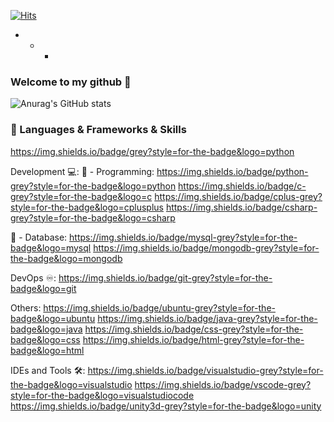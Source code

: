 [![Hits](https://hits.seeyoufarm.com/api/count/incr/badge.svg?url=https%3A%2F%2Fgithub.com%2Fakillness%2Fhit-counter&count_bg=%23E81233&title_bg=%23555555&icon=happycow.svg&icon_color=%23E7E7E7&title=hits&edge_flat=false)](https://hits.seeyoufarm.com)

+ + +
 
### Welcome to my github 👋

![Anurag's GitHub stats](https://github-readme-stats.vercel.app/api?username=akillness&show_icons=true&theme=transparent)


### 🔨 Languages & Frameworks & Skills

https://img.shields.io/badge/grey?style=for-the-badge&logo=python


Development 💻:
🙈 - Programming:
https://img.shields.io/badge/python-grey?style=for-the-badge&logo=python  https://img.shields.io/badge/c-grey?style=for-the-badge&logo=c  https://img.shields.io/badge/cplus-grey?style=for-the-badge&logo=cplusplus https://img.shields.io/badge/csharp-grey?style=for-the-badge&logo=csharp  

🙊 - Database:
https://img.shields.io/badge/mysql-grey?style=for-the-badge&logo=mysql https://img.shields.io/badge/mongodb-grey?style=for-the-badge&logo=mongodb

DevOps ♾️:
https://img.shields.io/badge/git-grey?style=for-the-badge&logo=git

Others:
https://img.shields.io/badge/ubuntu-grey?style=for-the-badge&logo=ubuntu https://img.shields.io/badge/java-grey?style=for-the-badge&logo=java https://img.shields.io/badge/css-grey?style=for-the-badge&logo=css https://img.shields.io/badge/html-grey?style=for-the-badge&logo=html 

IDEs and Tools 🛠:
https://img.shields.io/badge/visualstudio-grey?style=for-the-badge&logo=visualstudio https://img.shields.io/badge/vscode-grey?style=for-the-badge&logo=visualstudiocode https://img.shields.io/badge/unity3d-grey?style=for-the-badge&logo=unity 


<!--
**akillness/akillness** is a ✨ _special_ ✨ repository because its `README.md` (this file) appears on your GitHub profile.

Here are some ideas to get you started:

- 🔭 I’m currently working on ...
- 🌱 I’m currently learning ...
- 👯 I’m looking to collaborate on ...
- 🤔 I’m looking for help with ...
- 💬 Ask me about ...
- 📫 How to reach me: ...
- 😄 Pronouns: ...
- ⚡ Fun fact: ...
-->

